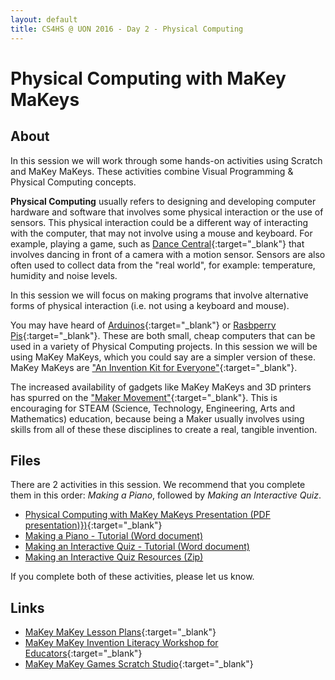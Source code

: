 ```yaml
---
layout: default
title: CS4HS @ UON 2016 - Day 2 - Physical Computing
---
```


# Physical Computing with MaKey MaKeys

## About
In this session we will work through some hands-on activities using Scratch and MaKey MaKeys. 
These activities combine Visual Programming & Physical Computing concepts.

**Physical Computing** usually refers to designing and developing computer hardware and software that involves some physical interaction or the use of sensors.
This physical interaction could be a different way of interacting with the computer, that may not involve using a mouse and keyboard.
For example, playing a game, such as [Dance Central](https://www.youtube.com/watch?v=Y-iKWe-U9bY){:target="_blank"} that involves dancing in front of a camera with a motion sensor.
Sensors are also often used to collect data from the "real world", for example: temperature, humidity and noise levels.

In this session we will focus on making programs that involve alternative forms of physical interaction (i.e. not using a keyboard and mouse).

You may have heard of [Arduinos](https://www.arduino.cc/){:target="_blank"} or [Rasbperry Pis](https://www.raspberrypi.org/){:target="_blank"}.
These are both small, cheap computers that can be used in a variety of Physical Computing projects.
In this session we will be using MaKey MaKeys, which you could say are a simpler version of these.
MaKey MaKeys are ["An Invention Kit for Everyone"](http://makeymakey.com/){:target="_blank"}. 

The increased availability of gadgets like MaKey MaKeys and 3D printers has spurred on the ["Maker Movement"](https://www.techopedia.com/definition/28408/maker-movement){:target="_blank"}.
This is encouraging for STEAM (Science, Technology, Engineering, Arts and Mathematics) education, because being a Maker usually involves using skills from all of these these disciplines to create a real, tangible invention.

## Files

There are 2 activities in this session. We recommend that you complete them in this order: *Making a Piano*, followed by *Making an Interactive Quiz*.

- [Physical Computing with MaKey MaKeys Presentation (PDF presentation)})](presentation/presentation.pdf){:target="_blank"}
- [Making a Piano - Tutorial (Word document)](piano_activity.docx)
- [Making an Interactive Quiz - Tutorial (Word document)](quiz_activity.docx)
- [Making an Interactive Quiz Resources (Zip)](quiz_resources.zip)

If you complete both of these activities, please let us know. 

## Links

- [MaKey MaKey Lesson Plans](http://makeymakey.com/lessons/){:target="_blank"}
- [MaKey MaKey Invention Literacy Workshop for Educators](https://sites.google.com/site/makeymakeyk12/home){:target="_blank"}
- [MaKey MaKey Games Scratch Studio](https://scratch.mit.edu/studios/223260/){:target="_blank"}